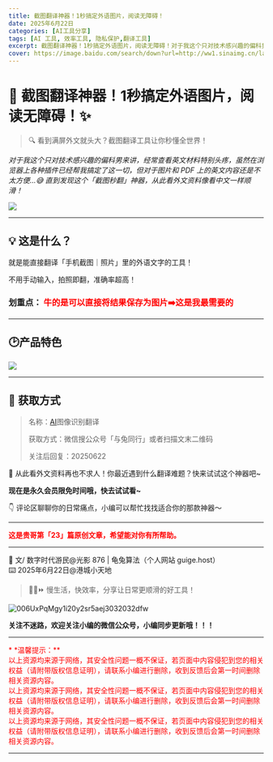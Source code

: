 ```yaml
---
title: 截图翻译神器！1秒搞定外语图片，阅读无障碍！
date: 2025年6月22日
categories: [AI工具分享]
tags: [AI 工具, 效率工具, 隐私保护,翻译工具]
excerpt: 截图翻译神器！1秒搞定外语图片，阅读无障碍！对于我这个只对技术感兴趣的偏科男来讲，经常查看英文材料特别头疼，虽然在浏览器上各种插件已经帮我搞定了这一切，但对于图片和 PDF 上的英文内容还是不太方便...😅 直到发现这个「截图秒翻」神器，从此看外文资料像看中文一样顺滑！
cover: https://image.baidu.com/search/down?url=http://ww1.sinaimg.cn/large/006UxPqMgy1i2of7crqs8j310k0fkjsn.jpg
---
```

# 📱 截图翻译神器！1秒搞定外语图片，阅读无障碍！✨

> 🔍 看到满屏外文就头大？截图翻译工具让你秒懂全世界！

*对于我这个只对技术感兴趣的偏科男来讲，经常查看英文材料特别头疼，虽然在浏览器上各种插件已经帮我搞定了这一切，但对于图片和 PDF 上的英文内容还是不太方便...😅 直到发现这个「截图秒翻」神器，从此看外文资料像看中文一样顺滑！*

![](https://image.baidu.com/search/down?url=http://ww1.sinaimg.cn/large/006UxPqMgy1i2of7crqs8j310k0fkjsn.jpg)



---

## 💡 这是什么？


就是能直接翻译「手机截图｜照片」里的外语文字的工具！

不用手动输入，拍照即翻，准确率超高！

### **划重点：**  <span style="color: red;">牛的是可以直接将结果保存为图片➡️这是我最需要的</span>

----

## 🕑产品特色

![](https://image.baidu.com/search/down?url=http://ww1.sinaimg.cn/large/006UxPqMgy1i2ofn00eo3j30tq0gawhb.jpg)

----

## 🔗 获取方式

> 名称：[AI](https://apps.apple.com/us/app/image-translator-ai/id6746832774)图像识别翻译
>
> 获取方式：微信搜公众号「与兔同行」或者扫描文末二维码
>
> 关注后回复：20250622

💬 从此看外文资料再也不求人！你最近遇到什么翻译难题？快来试试这个神器吧~ 

**现在是永久会员限免时间哦，快去试试看~**

👇 评论区聊聊你的日常痛点，小编可以帮忙找找适合你的那款神器～

---

**<span style="color: red;">这是贵哥第「23」篇原创文章，希望能对你有所帮助。</span>**

---

📝 文/ 数字时代游民@光影 876 | 龟兔算法（个人网站 guige.host）<br>   ⌨️ 2025年6月22日@港城小天地 <br>

> 🐢🐇⏩ 慢生活，快效率，分享让日常更顺滑的好工具！

<img src='https://image.baidu.com/search/down?url=http://ww1.sinaimg.cn/large/006UxPqMgy1i20y2sr5aej3032032dfw.jpg' alt='006UxPqMgy1i20y2sr5aej3032032dfw'/>



**关注不迷路，欢迎关注小编的微信公众号，小编同步更新哦！！！**



---

<span style="color: red;">* *温馨提示：**<br>以上资源均来源于网络，其安全性问题一概不保证，若页面中内容侵犯到您的相关权益（请附带版权信息证明），请联系小编进行删除，收到反馈后会第一时间删除相关资源内容。<br>以上资源均来源于网络，其安全性问题一概不保证，若页面中内容侵犯到您的相关权益（请附带版权信息证明），请联系小编进行删除，收到反馈后会第一时间删除相关资源内容。<br>以上资源均来源于网络，其安全性问题一概不保证，若页面中内容侵犯到您的相关权益（请附带版权信息证明），请联系小编进行删除，收到反馈后会第一时间删除相关资源内容。</span>

----


